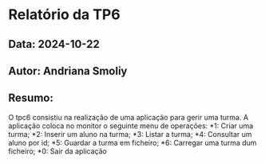 # Relatório da TP6
## Data: 2024-10-22
## Autor: Andriana Smoliy
## Resumo: 
O tpc6 consistiu na realização de uma aplicação para gerir uma turma. A aplicação coloca no monitor o seguinte menu de operações:
*1: Criar uma turma;
*2: Inserir um aluno na turma;
*3: Listar a turma;
*4: Consultar um aluno por id;
*5: Guardar a turma em ficheiro;
*6: Carregar uma turma dum ficheiro;
*0: Sair da aplicação
